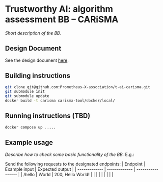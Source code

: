 # Trustworthy AI: algorithm assessment BB – CARiSMA

_Short description of the BB._

## Design Document
See the design document [here](docs/).

## Building instructions

```bash
git clone git@github.com:Prometheus-X-association/t-ai-carisma.git
git submodule init
git submodule update
docker build -t carisma carisma-tool/docker/local/
```

## Running instructions (TBD)

```bash
docker compose up .....
```


## Example usage
_Describe how to check some basic functionality of the BB._
E.g.:

Send the following requests to the designated endpoints:
| Endpoint      | Example input | Expected output   |
| ------------- | ------------- | ----------------- |
| /hello        | World         | 200, Hello World! |
|               |               |                   |
|               |               |                   |
